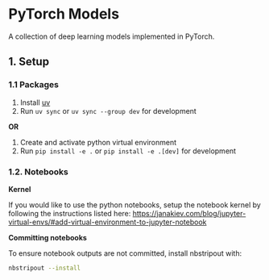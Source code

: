 # PyTorch Models

A collection of deep learning models implemented in PyTorch.

## 1. Setup

### 1.1 Packages

1. Install [uv](https://docs.astral.sh/uv/getting-started/installation/)
2. Run `uv sync` or `uv sync --group dev` for development

**OR**

1. Create and activate python virtual environment
2. Run `pip install -e .` or `pip install -e .[dev]` for development

### 1.2. Notebooks

**Kernel**

If you would like to use the python notebooks, setup the notebook kernel by following the instructions listed here: https://janakiev.com/blog/jupyter-virtual-envs/#add-virtual-environment-to-jupyter-notebook

**Committing notebooks**

To ensure notebook outputs are not committed, install nbstripout with:

```bash
nbstripout --install
```
